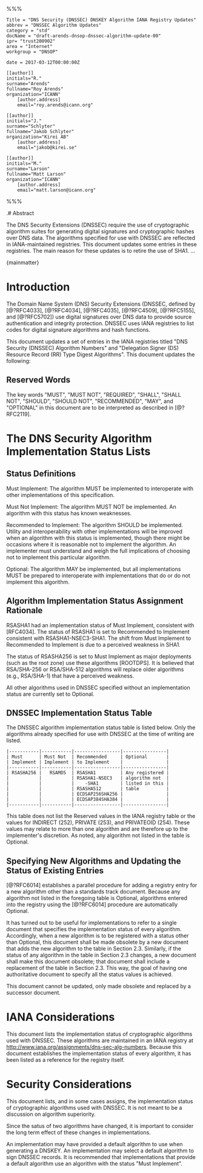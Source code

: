 %%%

    Title = "DNS Security (DNSSEC) DNSKEY Algorithm IANA Registry Updates"
    abbrev = "DNSSEC Algorithm Updates"
    category = "std"
    docName = "draft-arends-dnsop-dnssec-algorithm-update-00"
    ipr= "trust200902"
    area = "Internet"
    workgroup = "DNSOP"
 
    date = 2017-03-12T00:00:00Z
 
    [[author]]
    initials="R."
    surname="Arends"
    fullname="Roy Arends"
    organization="ICANN"
        [author.address]
        email="roy.arends@icann.org"
 
    [[author]]
    initials="J."
    surname="Schlyter"
    fullname="Jakob Schlyter"
    organization="Kirei AB"
        [author.address]
        email="jakob@kirei.se"

    [[author]]
    initials="M."
    surname="Larson"
    fullname="Matt Larson"
    organization="ICANN"
        [author.address]
        email="matt.larson@icann.org"
%%%

.# Abstract

The DNS Security Extensions (DNSSEC) require the use of cryptographic algorithm suites for generating digital signatures and cryptographic hashes over DNS data. The algorithms specified for use with DNSSEC are reflected in IANA-maintained registries.  This document updates some entries in these registries. The main reason for these updates is to retire the use of SHA1. 
...

{mainmatter}


# Introduction

The Domain Name System (DNS) Security Extensions (DNSSEC, defined by [@?RFC4033], [@?RFC4034], [@?RFC4035], [@?RFC4509], [@?RFC5155], and [@?RFC5702]) use digital signatures over DNS data to provide source authentication and integrity protection.  DNSSEC uses IANA registries to list codes for digital signature algorithms and hash functions.

This document updates a set of entries in the IANA registries titled "DNS Security (DNSSEC) Algorithm Numbers" and "Delegation Signer (DS) Resource Record (RR) Type Digest Algorithms". This document updates the following: 

##  Reserved Words

The key words "MUST", "MUST NOT", "REQUIRED", "SHALL", "SHALL NOT", "SHOULD", "SHOULD NOT", "RECOMMENDED", "MAY", and "OPTIONAL" in this document are to be interpreted as described in [@?RFC2119].

# The DNS Security Algorithm Implementation Status Lists

## Status Definitions

Must Implement:  The algorithm MUST be implemented to interoperate
      with other implementations of this specification.

   Must Not Implement:  The algorithm MUST NOT be implemented.  An
      algorithm with this status has known weaknesses.

   Recommended to Implement:  The algorithm SHOULD be implemented.
      Utility and interoperability with other implementations will be
      improved when an algorithm with this status is implemented, though
      there might be occasions where it is reasonable not to implement
      the algorithm.  An implementer must understand and weigh the full
      implications of choosing not to implement this particular
      algorithm.

Optional:  The algorithm MAY be implemented, but all implementations
      MUST be prepared to interoperate with implementations that do or
      do not implement this algorithm.

## Algorithm Implementation Status Assignment Rationale
   RSASHA1 had an implementation status of Must Implement, consistent
   with [RFC4034].  The status of RSASHA1 is set to Recommended to Implement
   consistent with RSASHA1-NSEC3-SHA1. The shift from Must Implement to Recommended to Implement 
   is due to a perceived weakness in SHA1.

   The status of RSASHA256 is set to Must Implement as major deployments
   (such as the root zone) use these algorithms [ROOTDPS].  It is
   believed that RSA/SHA-256 or RSA/SHA-512 algorithms will replace
   older algorithms (e.g., RSA/SHA-1) that have a perceived weakness.

   All other algorithms used in DNSSEC specified without an
   implementation status are currently set to Optional.

## DNSSEC Implementation Status Table
  The DNSSEC algorithm implementation status table is listed below.
   Only the algorithms already specified for use with DNSSEC at the time
   of writing are listed.

    |-----------|-----------|-----------------|----------------|
    | Must      | Must Not  | Recommended     | Optional       |
    | Implement | Implement | to Implement    |                |
    |-----------|-----------|-----------------|----------------|
    | RSASHA256 |   RSAMD5  | RSASHA1         | Any registered |
    |           |           | RSASHA1-NSEC3   | algorithm not  |
    |           |           |    -SHA1        | listed in this |
    |           |           | RSASHA512       | table          |
    |           |           | ECDSAP256SHA256 |                |
    |           |           | ECDSAP384SHA384 |                |
    |-----------|-----------|-----------------|----------------|

This table does not list the Reserved values in the IANA registry
   table or the values for INDIRECT (252), PRIVATE (253), and PRIVATEOID
   (254).  These values may relate to more than one algorithm and are
   therefore up to the implementer's discretion.  As noted, any
   algorithm not listed in the table is Optional. 

## Specifying New Algorithms and Updating the Status of Existing Entries

   [@?RFC6014] establishes a parallel procedure for adding a registry
   entry for a new algorithm other than a standards track document.
   Because any algorithm not listed in the foregoing table is Optional,
   algorithms entered into the registry using the [@?RFC6014] procedure
   are automatically Optional.

   It has turned out to be useful for implementations to refer to a
   single document that specifies the implementation status of every
   algorithm.  Accordingly, when a new algorithm is to be registered
   with a status other than Optional, this document shall be made
   obsolete by a new document that adds the new algorithm to the table
   in Section 2.3.  Similarly, if the status of any algorithm in the
   table in Section 2.3 changes, a new document shall make this document
   obsolete; that document shall include a replacement of the table in
   Section 2.3.  This way, the goal of having one authoritative document
   to specify all the status values is achieved.

   This document cannot be updated, only made obsolete and replaced by a
   successor document.

# IANA Considerations

   This document lists the implementation status of cryptographic
   algorithms used with DNSSEC.  These algorithms are maintained in an
   IANA registry at http://www.iana.org/assignments/dns-sec-alg-numbers.
   Because this document establishes the implementation status of every
   algorithm, it has been listed as a reference for the registry itself.

# Security Considerations

   This document lists, and in some cases assigns, the implementation
   status of cryptographic algorithms used with DNSSEC.  It is not meant
   to be a discussion on algorithm superiority.  

   Since the satus of two algorithms have changed, it is important to consider the long term effect of these changes in 
   implementations. 

   An implementation may have provided a default algorithm to use when generating a DNSKEY. An implementation may select a default algorithm to sign DNSSEC records. It is recommended that implementations that provide a default algorithm use an algorithm with the status "Must Implement".  
